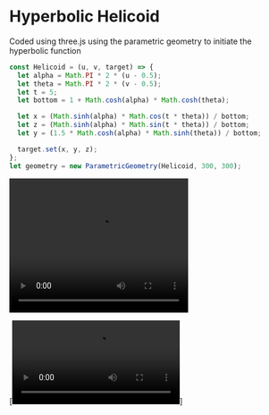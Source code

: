 # Hyperbolic Helicoid

Coded using three.js using the parametric geometry to initiate the hyperbolic function

```js
const Helicoid = (u, v, target) => {
  let alpha = Math.PI * 2 * (u - 0.5);
  let theta = Math.PI * 2 * (v - 0.5);
  let t = 5;
  let bottom = 1 + Math.cosh(alpha) * Math.cosh(theta);

  let x = (Math.sinh(alpha) * Math.cos(t * theta)) / bottom;
  let z = (Math.sinh(alpha) * Math.sin(t * theta)) / bottom;
  let y = (1.5 * Math.cosh(alpha) * Math.sinh(theta)) / bottom;

  target.set(x, y, z);
};
let geometry = new ParametricGeometry(Helicoid, 300, 300);
```
<video width="320" height="240" controls>
  <source src="https://github.com/Muiruriscode/3D-threejs-projects/edit/hyperbolic-helicoid/public/hyperbolic.mp4" type="video/mp4">
</video>

[![watch video](https://github.com/Muiruriscode/3D-threejs-projects/edit/hyperbolic-helicoid/public/hyperbolic.mp4)]
